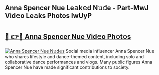## Anna Spencer Nue Le𝚊k𝚎d N𝚞𝚍e - Part-MwJ Vid𝚎o Le𝚊ks Photos lwUyP

# <h2><a href="http://fb3aiy.evod.top/?m=Anna+Spencer+Nue">🔗 👉🔴 Anna Spencer Nue Vid𝚎o Ph𝚘t𝚘s</a></h2>

[![Anna Spencer Nue N𝚞d𝚎s](https://i.imgur.com/8V9OHl7.gif)](http://fb3aiy.evod.top/?m=Anna+Spencer+Nue)
Social media influencer Anna Spencer Nue who shares lifestyle and dance-themed content, including solo and collaborative dance performances and vlogs. Many public figures Anna Spencer Nue have made significant contributions to society. 
